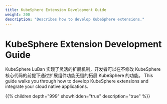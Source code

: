 ```yaml
---
title: KubeSphere Extension Development Guide
weight: 200
description: "Describes how to develop KubeSphere extensions."
---
```


# KubeSphere Extension Development Guide

KubeSphere LuBan 实现了灵活的扩展机制，开发者可以在不修改 KubeSphere 核心代码的前提下通过扩展组件功能无缝的拓展 KubeSphere 的功能。 This guide walks you through how to develop KubeSphere extensions and integrate your cloud native applications.

{{% children depth="999" showhidden="true" description="true" %}}